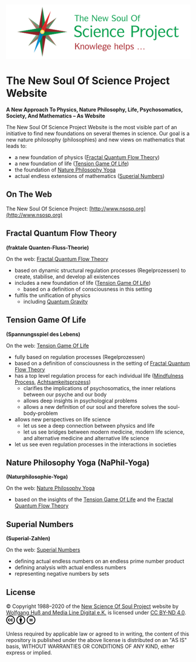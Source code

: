 ![CC](/share/images/NSOSP/NSOSP_header_v01_6_1280x377_72dpi_en-GitHub.jpg)


# The New Soul Of Science Project Website
**A New Approach To Physics, Nature Philosophy, Life, Psychosomatics, Society, And Mathematics – As Website**

The New Soul Of Science Project Website is the most visible part of an initiative to find new foundations on several themes in science. Our goal is a new nature philosophy (philosophies) and new views on mathematics that leads to:

- a new foundation of physics ([Fractal Quantum Flow Theory](#fractal-quantum-flow-theory))
- a new foundation of life ([Tension Game Of Life](#tension-game-of-life))
- the foundation of [Nature Philosophy Yoga](#nature-philosophy-yoga-naphil-yoga)
- actual endless extensions of mathematics ([Superial Numbers](#superial-numbers))
  

## On The Web

The New Soul Of Science Project: [http://www.nsosp.org](http://www.nsosp.org)


## Fractal Quantum Flow Theory

**(fraktale Quanten-Fluss-Theorie)**

On the web: [Fractal Quantum Flow Theory](http://www.nsosp.org/FrQFT)

- based on dynamic structural regulation processes (Regelprozessen) to create, stabilise, and develop all existences
- includes a new foundation of life ([Tension Game Of Life](#tension-game-of-life))
  - based on a definition of consciousness in this setting
- fulfils the unification of physics
  - including [Quantum Gravity](http://www.nsosp.org/de/Quanten-Fluss-Theorie/Quantengravitation-der-Elementarteilchen_de.php)


## Tension Game Of Life

**(Spannungsspiel des Lebens)**

On the web: [Tension Game Of Life](http://www.nsosp.org/spannung)

- fully based on regulation processes (Regelprozessen)
- based on a definition of consciousness in the setting of [Fractal Quantum Flow Theory](#fractal-quantum-flow-theory)
- has a top level regulation process for each individual life ([Mindfulness Process](http://www.nsosp.org/de/Spannungsspiel-des-Lebens/Achtsamkeitsprozess-Definition-des-Lebens.php), [Achtsamkeitsprozess](http://www.nsosp.org/de/Spannungsspiel-des-Lebens/Achtsamkeitsprozess-Definition-des-Lebens.php))
  - clarifies the implications of psychosomatics, the inner relations between our psyche and our body
  - allows deep insights in psychological problems 
  - allows a new definition of our soul and therefore solves the soul-body-problem
- allows new perspectives on life science
  - let us see a deep connection between physics and life
  - let us see bridges between modern medicine, modern life science, and alternative medicine and alternative life science
- let us see even regulation processes in the interactions in societies


## Nature Philosophy Yoga (NaPhil-Yoga)

**(Naturphilosophie-Yoga)**

On the web: [Nature Philosophy Yoga](http://www.NaPhil-Yoga.org)

- based on the insights of the [Tension Game Of Life](#tension-game-of-life) and the [Fractal Quantum Flow Theory](#fractal-quantum-flow-theory)


## Superial Numbers

**(Superial-Zahlen)**

On the web: [Superial Numbers](http://www.nsosp.org/de/Superial-Zahlen)

- defining actual endless numbers on an endless prime number product 
- defining analysis with actual endless numbers 
- representing negative numbers by sets 


## License

© Copyright 1988–2020 of the [New Science Of Soul Project](http://www.nsosp.org) website by [Wolfgang Huß and Media Line Digital e.K.](http://www.nsosp.org/de/Quanten-Fluss-Theorie/Impressum_de.php#OM:FrQFT:Impressum:Inhaberdaten) is licensed under [CC BY-ND 4.0](https://creativecommons.org/licenses/by-nd/4.0). ![CC](/share/images/Copyright/cc.7a093a7d-smal-for-GitHub.png) ![iconby](/share/images/Copyright/by.f6aa22c4-smal-for-GitHub.png) ![iconnd](/share/images/Copyright/nd.64831b7b-smal-for-GitHub.png)

Unless required by applicable law or agreed to in writing, the content of this repository is published under the above license is distributed on an "AS IS" basis, WITHOUT WARRANTIES OR CONDITIONS OF ANY KIND, either express or implied.
